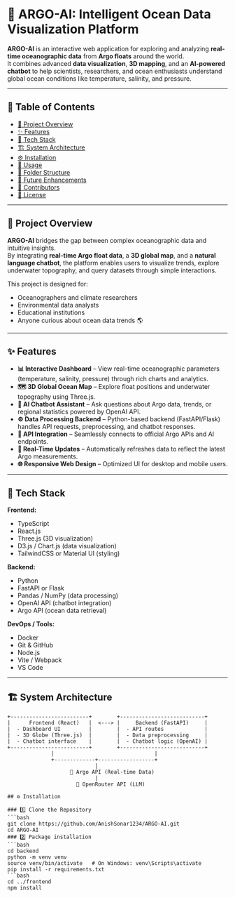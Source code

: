 # 🌊 ARGO-AI: Intelligent Ocean Data Visualization Platform

**ARGO-AI** is an interactive web application for exploring and analyzing **real-time oceanographic data** from **Argo floats** around the world.  
It combines advanced **data visualization**, **3D mapping**, and an **AI-powered chatbot** to help scientists, researchers, and ocean enthusiasts understand global ocean conditions like temperature, salinity, and pressure.

---

## 📖 Table of Contents
- [🌊 Project Overview](#-project-overview)
- [✨ Features](#-features)
- [🧠 Tech Stack](#-tech-stack)
- [🏗️ System Architecture](#️-system-architecture)
- [⚙️ Installation](#️-installation)
- [🚀 Usage](#-usage)
- [📂 Folder Structure](#-folder-structure)
- [🔮 Future Enhancements](#-future-enhancements)
- [👥 Contributors](#-contributors)
- [📜 License](#-license)

---

## 🌊 Project Overview

**ARGO-AI** bridges the gap between complex oceanographic data and intuitive insights.  
By integrating **real-time Argo float data**, a **3D global map**, and a **natural language chatbot**, the platform enables users to visualize trends, explore underwater topography, and query datasets through simple interactions.

This project is designed for:
- Oceanographers and climate researchers  
- Environmental data analysts  
- Educational institutions  
- Anyone curious about ocean data trends 🌎

---

## ✨ Features

- **📊 Interactive Dashboard** – View real-time oceanographic parameters (temperature, salinity, pressure) through rich charts and analytics.  
- **🗺️ 3D Global Ocean Map** – Explore float positions and underwater topography using Three.js.  
- **🤖 AI Chatbot Assistant** – Ask questions about Argo data, trends, or regional statistics powered by OpenAI API.  
- **⚙️ Data Processing Backend** – Python-based backend (FastAPI/Flask) handles API requests, preprocessing, and chatbot responses.  
- **📡 API Integration** – Seamlessly connects to official Argo APIs and AI endpoints.  
- **💾 Real-Time Updates** – Automatically refreshes data to reflect the latest Argo measurements.  
- **🌐 Responsive Web Design** – Optimized UI for desktop and mobile users.

---

## 🧠 Tech Stack

**Frontend:**
- TypeScript  
- React.js  
- Three.js (3D visualization)  
- D3.js / Chart.js (data visualization)  
- TailwindCSS or Material UI (styling)

**Backend:**
- Python  
- FastAPI or Flask  
- Pandas / NumPy (data processing)  
- OpenAI API (chatbot integration)  
- Argo API (ocean data retrieval)

**DevOps / Tools:**
- Docker  
- Git & GitHub  
- Node.js  
- Vite / Webpack  
- VS Code

---

## 🏗️ System Architecture

```text
+-------------------------+        +---------------------------+
|      Frontend (React)   |  <---> |     Backend (FastAPI)     |
|  - Dashboard UI         |        |  - API routes             |
|  - 3D Globe (Three.js)  |        |  - Data preprocessing     |
|  - Chatbot interface    |        |  - Chatbot logic (OpenAI) |
+-------------------------+        +---------------------------+
              |                                |
              +-------------+------------------+
                            |
                    🌊 Argo API (Real-time Data)
                            |
                      🧠 OpenRouter API (LLM)

## ⚙️ Installation

### 1️⃣ Clone the Repository
```bash
git clone https://github.com/AnishSonar1234/ARGO-AI.git
cd ARGO-AI
### 2️⃣ Package installation
```bash
cd backend
python -m venv venv
source venv/bin/activate   # On Windows: venv\Scripts\activate
pip install -r requirements.txt
```bash
cd ../frontend
npm install
